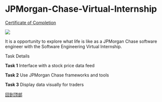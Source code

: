 # JPMorgan-Chase-Virtual-Internship

[Certificate of Completion](https://insidesherpa.s3.amazonaws.com/completion-certificates/JP%20Morgan/R5iK7HMxJGBgaSbvk_JPMorgan%20Chase_dCFn4gy5KvcunSujw_completion_certificate.pdf)


![](https://imgur.com/xizlCYU.png)

  

It is a opportunity to explore what life is like as a JPMorgan Chase software engineer with the Software Engineering Virtual Internship.

Task Details

**Task 1**
Interface with a stock price data feed

**Task 2**
Use JPMorgan Chase frameworks and tools

**Task 3**
Display data visually for traders

[回到顶部](#readme)

